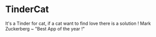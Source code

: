 # TinderCat
It's a Tinder for cat, if a cat want to find love there is a solution ! Mark Zuckerberg ~ "Best App of the year !"

